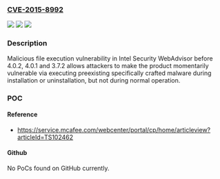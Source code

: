 ### [CVE-2015-8992](https://cve.mitre.org/cgi-bin/cvename.cgi?name=CVE-2015-8992)
![](https://img.shields.io/static/v1?label=Product&message=WebAdvisor&color=blue)
![](https://img.shields.io/static/v1?label=Version&message=n%2Fa&color=blue)
![](https://img.shields.io/static/v1?label=Vulnerability&message=Malicious%20file%20execution%20vulnerability&color=brighgreen)

### Description

Malicious file execution vulnerability in Intel Security WebAdvisor before 4.0.2, 4.0.1 and 3.7.2 allows attackers to make the product momentarily vulnerable via executing preexisting specifically crafted malware during installation or uninstallation, but not during normal operation.

### POC

#### Reference
- https://service.mcafee.com/webcenter/portal/cp/home/articleview?articleId=TS102462

#### Github
No PoCs found on GitHub currently.


